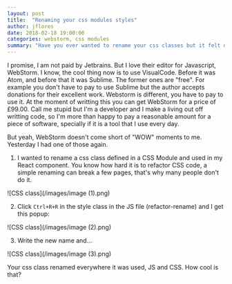 ```yaml
---
layout: post
title:  "Renaming your css modules styles"
author: jflores
date: 2018-02-18 19:00:00
categories: webstorm, css modules
summary: "Have you ever wanted to rename your css classes but it felt dangerous? Not anymore with WebStorm"
---
```


I promise, I am not paid by Jetbrains. But I love their editor for Javascript, WebStorm. 
I know, the cool thing now is to use VisualCode. Before it was Atom, and before that it was Sublime. 
The former ones are "free". For example you don't have to pay to use Sublime but the author accepts donations for their excellent work.
Webstorm is different, you have to pay to use it. At the moment of writting this you can get WebStorm for a price of £99.00.
Call me stupid but I'm a developer and I make a living out off writting code, so I'm more than happy to pay a reasonable amount for a piece of software, specially if it is a tool that I use every day.

But yeah, WebStorm doesn't come short of "WOW" moments to me. Yesterday I had one of those again.

1. I wanted to rename a css class defined in a CSS Module and used in my React component. You know how hard it is to refactor CSS code, a simple renaming can break a few pages, that's why many people don't do it.

![CSS class](/images/image (1).png)

2. Click `Ctrl+R+R` in the style class in the JS file (refactor-rename) and I get this popup:

![CSS class](/images/image (2).png)

3. Write the new name and...

![CSS class](/images/image (3).png)

Your css class renamed everywhere it was used, JS and CSS.
How cool is that?
